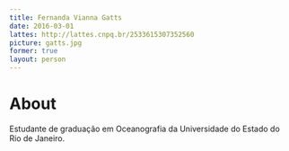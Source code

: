 ```yaml
---
title: Fernanda Vianna Gatts
date: 2016-03-01
lattes: http://lattes.cnpq.br/2533615307352560
picture: gatts.jpg
former: true
layout: person
---
```


# About

Estudante de graduação em Oceanografia da Universidade do Estado do Rio de
Janeiro.
